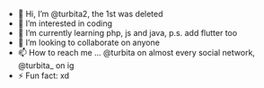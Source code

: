 - 👋 Hi, I’m @turbita2, the 1st was deleted
- 👀 I’m interested in coding
- 🌱 I’m currently learning php, js and java, p.s. add flutter too
- 💞️ I’m looking to collaborate on anyone
- 📫 How to reach me ... @turbita on almost every social network, @turbita_ on ig
- ⚡ Fun fact: xd

<!---
turbita2/turbita2 is a ✨ special ✨ repository because its `README.md` (this file) appears on your GitHub profile.
You can click the Preview link to take a look at your changes.
--->
